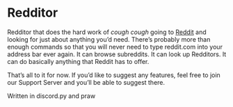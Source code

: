 # Redditor
Redditor that does the hard work of *cough cough* going to [Reddit](http://reddit.com) and looking for just about anything you’d need. There’s probably more than enough commands so that you will never need to type reddit.com into your address bar ever again. It can browse subreddits. It can look up Redditors. It can do basically anything that Reddit has to offer.

That’s all to it for now. If you’d like to suggest any features, feel free to join our Support Server and you’ll be able to suggest there.

Written in discord.py and praw
